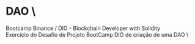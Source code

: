 # DAO \
Bootcamp Binance / DIO - Blockchain Developer with Solidity \
Exercício do Desafio de Projeto BootCamp DIO de criação de uma DAO \

